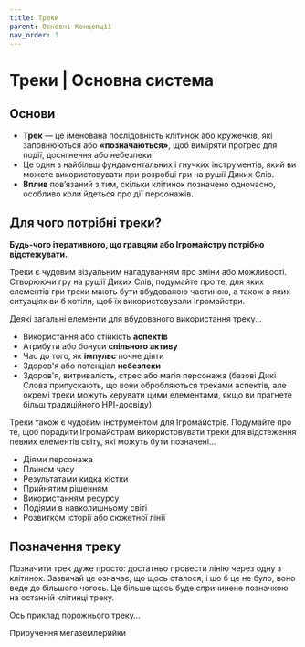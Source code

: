 ```yaml
---
title: Треки
parent: Основні Концепції
nav_order: 3
---
```


# Треки | Основна система

## Основи
- **Трек** — це іменована послідовність клітинок або кружечків, які заповнюються або **«позначаються»**, щоб виміряти прогрес для події, досягнення або небезпеки.
- Це один з найбільш фундаментальних і гнучких інструментів, який ви можете використовувати при розробці гри на рушії Диких Слів.
- **Вплив** пов’язаний з тим, скільки клітинок позначено одночасно, особливо коли йдеться про дії персонажів.

## Для чого потрібні треки?
**Будь-чого ітеративного, що гравцям або Ігромайстру потрібно відстежувати.** 

Треки є чудовим візуальним нагадуванням про зміни або можливості. Створюючи гру на рушії Диких Слів, подумайте про те, для яких елементів гри треки мають бути вбудованою частиною, а також в яких ситуаціях ви б хотіли, щоб їх використовували Ігромайстри.

Деякі загальні елементи для вбудованого використання треку...
- Використання або стійкість **аспектів**
- Атрибути або бонуси **спільного активу**
- Час до того, як **імпульс** почне діяти
- Здоров'я або потенціал **небезпеки**
- Здоров'я, витривалість, стрес або магія персонажа (базові Дикі Слова припускають, що вони обробляються треками аспектів, але окремі треки можуть керувати цими елементами, якщо ви прагнете більш традиційного НРІ-досвіду)

Треки також є чудовим інструментом для Ігромайстрів. Подумайте про те, щоб порадити Ігромайстрам використовувати треки для відстеження певних елементів світу, які можуть бути позначені...
- Діями персонажа
- Плином часу
- Результатами кидка кістки
- Прийнятим рішенням
- Використанням ресурсу
- Подіями в навколишньому світі
- Розвитком історії або сюжетної лінії

## Позначення треку
Позначити трек дуже просто: достатньо провести лінію через одну з клітинок. Зазвичай це означає, що щось сталося, і що б це не було, воно веде до більшого чогось. Це більше щось буде спричинене позначкою на останній клітинці треку.

Ось приклад порожнього треку…

Приручення мегаземлерийки
